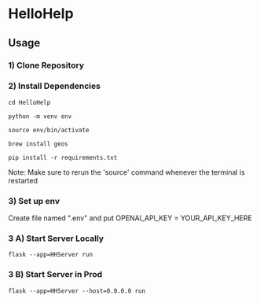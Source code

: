# HelloHelp

## Usage

### 1) Clone Repository

### 2) Install Dependencies

```cd HelloHelp```

```python -m venv env```

```source env/bin/activate```

```brew install geos```

```pip install -r requirements.txt```

Note: Make sure to rerun the 'source' command whenever the terminal is restarted

### 3) Set up env
Create file named ".env" and put OPENAI_API_KEY = YOUR_API_KEY_HERE

### 3 A) Start Server Locally

```flask --app=HHServer run```

### 3 B) Start Server in Prod

```flask --app=HHServer --host=0.0.0.0 run```